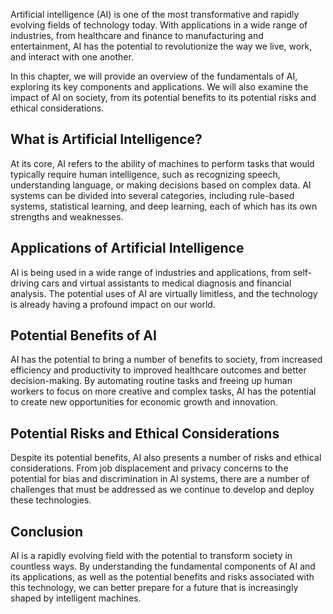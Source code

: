
Artificial intelligence (AI) is one of the most transformative and rapidly evolving fields of technology today. With applications in a wide range of industries, from healthcare and finance to manufacturing and entertainment, AI has the potential to revolutionize the way we live, work, and interact with one another.

In this chapter, we will provide an overview of the fundamentals of AI, exploring its key components and applications. We will also examine the impact of AI on society, from its potential benefits to its potential risks and ethical considerations.

What is Artificial Intelligence?
--------------------------------

At its core, AI refers to the ability of machines to perform tasks that would typically require human intelligence, such as recognizing speech, understanding language, or making decisions based on complex data. AI systems can be divided into several categories, including rule-based systems, statistical learning, and deep learning, each of which has its own strengths and weaknesses.

Applications of Artificial Intelligence
---------------------------------------

AI is being used in a wide range of industries and applications, from self-driving cars and virtual assistants to medical diagnosis and financial analysis. The potential uses of AI are virtually limitless, and the technology is already having a profound impact on our world.

Potential Benefits of AI
------------------------

AI has the potential to bring a number of benefits to society, from increased efficiency and productivity to improved healthcare outcomes and better decision-making. By automating routine tasks and freeing up human workers to focus on more creative and complex tasks, AI has the potential to create new opportunities for economic growth and innovation.

Potential Risks and Ethical Considerations
------------------------------------------

Despite its potential benefits, AI also presents a number of risks and ethical considerations. From job displacement and privacy concerns to the potential for bias and discrimination in AI systems, there are a number of challenges that must be addressed as we continue to develop and deploy these technologies.

Conclusion
----------

AI is a rapidly evolving field with the potential to transform society in countless ways. By understanding the fundamental components of AI and its applications, as well as the potential benefits and risks associated with this technology, we can better prepare for a future that is increasingly shaped by intelligent machines.
